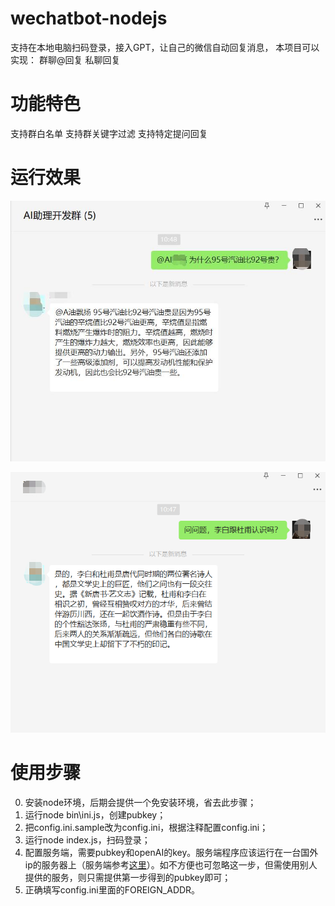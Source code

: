 # wechatbot-nodejs

支持在本地电脑扫码登录，接入GPT，让自己的微信自动回复消息，
本项目可以实现：
群聊@回复
私聊回复


# 功能特色

支持群白名单
支持群关键字过滤
支持特定提问回复


# 运行效果

![群聊](doc/images/group.jpg)

![私聊](doc/images/p2p.png)


# 使用步骤
0. 安装node环境，后期会提供一个免安装环境，省去此步骤；
1. 运行node bin\ini.js，创建pubkey；
2. 把config.ini.sample改为config.ini，根据注释配置config.ini；
3. 运行node index.js，扫码登录；
4. 配置服务端，需要pubkey和openAI的key。服务端程序应该运行在一台国外ip的服务器上（服务端参考[这里](https://github.com/sinajia/wechatbot-server)）。如不方便也可忽略这一步，但需使用别人提供的服务，则只需提供第一步得到的pubkey即可；
5. 正确填写config.ini里面的FOREIGN_ADDR。

